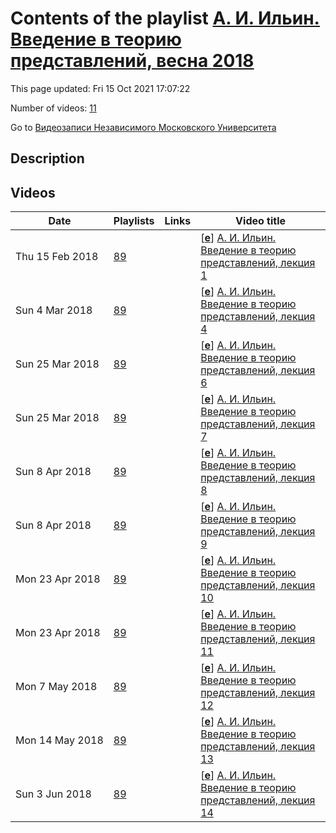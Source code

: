 # Contents of the playlist [А. И. Ильин. Введение в теорию представлений, весна 2018](https://www.youtube.com/playlist?list=PLp9ABVh6_x4F2uyclSn-JzLTgKvOqY85U)

This page updated: Fri 15 Oct 2021 17:07:22

Number of videos: [11](#videos)

Go to [Видеозаписи Независимого Московского Университета](../README.md)

## Description



## Videos

|Date|Playlists|Links|Video title|
|---|---|---|---|
| Thu&nbsp;15&nbsp;Feb&nbsp;2018 | [89](../playlists/89 "А. И. Ильин. Введение в теорию представлений, весна 2018") |  | [[**e**](https://studio.youtube.com/video/Hn6vr9tvOjk/edit "Edit")] [А. И. Ильин. Введение в теорию представлений, лекция 1](https://www.youtube.com/watch?v=Hn6vr9tvOjk&list=PLp9ABVh6_x4F2uyclSn-JzLTgKvOqY85U "Спецкурс НМУ для студентов 2-4 курса.&#013;9 февраля 2018 г. 17:30, НМУ 304 (Москва, Большой Власьевский пер., 11)&#013;ium.mccme.ru/s18/s18-ilyin.pdf") |
| Sun&nbsp;4&nbsp;Mar&nbsp;2018 | [89](../playlists/89 "А. И. Ильин. Введение в теорию представлений, весна 2018") |  | [[**e**](https://studio.youtube.com/video/LoY1PFMogzY/edit "Edit")] [А. И. Ильин. Введение в теорию представлений, лекция 4](https://www.youtube.com/watch?v=LoY1PFMogzY&list=PLp9ABVh6_x4F2uyclSn-JzLTgKvOqY85U "По техническим причинам лекции 2 и 3 отсутствуют, приносим свои извинения. &#013;Спецкурс НМУ для студентов 2-4 курса.&#013;2 марта 2018 г. 17:30, НМУ 304 (Москва, Большой Власьевский пер., 11)&#013;ium.mccme.ru/s18/s18-ilyin.pdf") |
| Sun&nbsp;25&nbsp;Mar&nbsp;2018 | [89](../playlists/89 "А. И. Ильин. Введение в теорию представлений, весна 2018") |  | [[**e**](https://studio.youtube.com/video/KLhie-x8HNQ/edit "Edit")] [А. И. Ильин. Введение в теорию представлений, лекция 6](https://www.youtube.com/watch?v=KLhie-x8HNQ&list=PLp9ABVh6_x4F2uyclSn-JzLTgKvOqY85U "Спецкурс НМУ для студентов 2-4 курса.&#013;16 марта 2018 г. 17:30, НМУ 304 (Москва, Большой Власьевский пер., 11)&#013;ium.mccme.ru/s18/s18-ilyin.pdf") |
| Sun&nbsp;25&nbsp;Mar&nbsp;2018 | [89](../playlists/89 "А. И. Ильин. Введение в теорию представлений, весна 2018") |  | [[**e**](https://studio.youtube.com/video/eK14PyO7akM/edit "Edit")] [А. И. Ильин. Введение в теорию представлений, лекция 7](https://www.youtube.com/watch?v=eK14PyO7akM&list=PLp9ABVh6_x4F2uyclSn-JzLTgKvOqY85U "Спецкурс НМУ для студентов 2-4 курса.&#013;23 марта 2018 г. 17:30, НМУ 304 (Москва, Большой Власьевский пер., 11)&#013;ium.mccme.ru/s18/s18-ilyin.pdf") |
| Sun&nbsp;8&nbsp;Apr&nbsp;2018 | [89](../playlists/89 "А. И. Ильин. Введение в теорию представлений, весна 2018") |  | [[**e**](https://studio.youtube.com/video/NqqzOcOt9aE/edit "Edit")] [А. И. Ильин. Введение в теорию представлений, лекция 8](https://www.youtube.com/watch?v=NqqzOcOt9aE&list=PLp9ABVh6_x4F2uyclSn-JzLTgKvOqY85U "Спецкурс НМУ для студентов 2-4 курса.&#013;30 марта 2018 г. 17:30, НМУ 304 (Москва, Большой Власьевский пер., 11)&#013;ium.mccme.ru/s18/s18-ilyin.pdf") |
| Sun&nbsp;8&nbsp;Apr&nbsp;2018 | [89](../playlists/89 "А. И. Ильин. Введение в теорию представлений, весна 2018") |  | [[**e**](https://studio.youtube.com/video/uDPTYIpR7JM/edit "Edit")] [А. И. Ильин. Введение в теорию представлений, лекция 9](https://www.youtube.com/watch?v=uDPTYIpR7JM&list=PLp9ABVh6_x4F2uyclSn-JzLTgKvOqY85U "Спецкурс НМУ для студентов 2-4 курса.&#013;6 апреля 2018 г. 17:30, НМУ 304 (Москва, Большой Власьевский пер., 11)&#013;ium.mccme.ru/s18/s18-ilyin.pdf") |
| Mon&nbsp;23&nbsp;Apr&nbsp;2018 | [89](../playlists/89 "А. И. Ильин. Введение в теорию представлений, весна 2018") |  | [[**e**](https://studio.youtube.com/video/MU-497tIXa4/edit "Edit")] [А. И. Ильин. Введение в теорию представлений, лекция 10](https://www.youtube.com/watch?v=MU-497tIXa4&list=PLp9ABVh6_x4F2uyclSn-JzLTgKvOqY85U "Спецкурс НМУ для студентов 2-4 курса.&#013;13 апреля 2018 г. 17:30, НМУ 304 (Москва, Большой Власьевский пер., 11)&#013;ium.mccme.ru/s18/s18-ilyin.pdf") |
| Mon&nbsp;23&nbsp;Apr&nbsp;2018 | [89](../playlists/89 "А. И. Ильин. Введение в теорию представлений, весна 2018") |  | [[**e**](https://studio.youtube.com/video/FOPpHVdKM_Q/edit "Edit")] [А. И. Ильин. Введение в теорию представлений, лекция 11](https://www.youtube.com/watch?v=FOPpHVdKM_Q&list=PLp9ABVh6_x4F2uyclSn-JzLTgKvOqY85U "Спецкурс НМУ для студентов 2-4 курса.&#013;20 апреля 2018 г. 17:30, НМУ 304 (Москва, Большой Власьевский пер., 11)&#013;ium.mccme.ru/s18/s18-ilyin.pdf") |
| Mon&nbsp;7&nbsp;May&nbsp;2018 | [89](../playlists/89 "А. И. Ильин. Введение в теорию представлений, весна 2018") |  | [[**e**](https://studio.youtube.com/video/NkzWXxqKzZ0/edit "Edit")] [А. И. Ильин. Введение в теорию представлений, лекция 12](https://www.youtube.com/watch?v=NkzWXxqKzZ0&list=PLp9ABVh6_x4F2uyclSn-JzLTgKvOqY85U "Спецкурс НМУ для студентов 2-4 курса.&#013;27 апреля 2018 г. 17:30, НМУ 304 (Москва, Большой Власьевский пер., 11)&#013;ium.mccme.ru/s18/s18-ilyin.pdf") |
| Mon&nbsp;14&nbsp;May&nbsp;2018 | [89](../playlists/89 "А. И. Ильин. Введение в теорию представлений, весна 2018") |  | [[**e**](https://studio.youtube.com/video/cR3fqxiXJUA/edit "Edit")] [А. И. Ильин. Введение в теорию представлений, лекция 13](https://www.youtube.com/watch?v=cR3fqxiXJUA&list=PLp9ABVh6_x4F2uyclSn-JzLTgKvOqY85U "Спецкурс НМУ для студентов 2-4 курса.&#013;11 мая 2018 г. 17:30, НМУ 304 (Москва, Большой Власьевский пер., 11)&#013;ium.mccme.ru/s18/s18-ilyin.pdf") |
| Sun&nbsp;3&nbsp;Jun&nbsp;2018 | [89](../playlists/89 "А. И. Ильин. Введение в теорию представлений, весна 2018") |  | [[**e**](https://studio.youtube.com/video/cfruXudhKGk/edit "Edit")] [А. И. Ильин. Введение в теорию представлений, лекция 14](https://www.youtube.com/watch?v=cfruXudhKGk&list=PLp9ABVh6_x4F2uyclSn-JzLTgKvOqY85U "Спецкурс НМУ для студентов 2-4 курса.&#013;18 мая 2018 г. 17:30, НМУ 304 (Москва, Большой Власьевский пер., 11)&#013;ium.mccme.ru/s18/s18-ilyin.pdf") |
